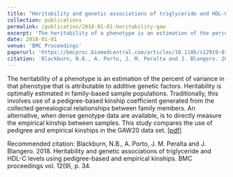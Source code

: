 ```yaml
---
title: "Heritability and genetic associations of triglyceride and HDL-C levels using pedigree-based and empirical kinships"
collection: publications
permalink: /publication/2018-01-01-heritability-gaw
excerpt: 'The heritability of a phenotype is an estimation of the percent of variance in that phenotype that is attributable to additive genetic factors. Heritability is optimally estimated in family-based sample populations. Traditionally, this involves use of a pedigree-based kinship coefficient generated from the collected genealogical relationships between family members. An alternative, when dense genotype data are available, is to directly measure the empirical kinship between samples. This study compares the use of pedigree and empirical kinships in the GAW20 data set.'
date: 2018-01-01
venue: 'BMC Proceedings'
paperurl: 'https://bmcproc.biomedcentral.com/articles/10.1186/s12919-018-0133-x'
citation: 'Blackburn, N.B., A. Porto, J. M. Peralta and J. Blangero. 2018. Heritability and genetic associations of triglyceride and HDL-C levels using pedigree-based and empirical kinships. BMC proceedings vol. 12(9), p. 34.'
---
```

The heritability of a phenotype is an estimation of the percent of variance in that phenotype that is attributable to additive genetic factors. Heritability is optimally estimated in family-based sample populations. Traditionally, this involves use of a pedigree-based kinship coefficient generated from the collected genealogical relationships between family members. An alternative, when dense genotype data are available, is to directly measure the empirical kinship between samples. This study compares the use of pedigree and empirical kinships in the GAW20 data set. 
[[pdf]](https://bmcproc.biomedcentral.com/articles/10.1186/s12919-018-0133-x)

Recommended citation: Blackburn, N.B., A. Porto, J. M. Peralta and J. Blangero. 2018. Heritability and genetic associations of triglyceride and HDL-C levels using pedigree-based and empirical kinships. BMC proceedings vol. 12(9), p. 34.
